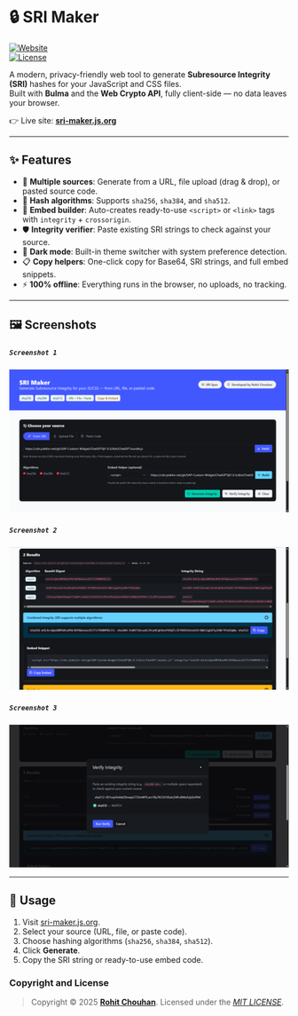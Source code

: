 # 🔒 SRI Maker  
[![Website](https://img.shields.io/badge/site-sri--maker.js.org-485fc7?style=flat&logo=firefox)](https://sri-maker.js.org)  
[![License](https://img.shields.io/badge/license-MIT-green)](LICENSE)  

A modern, privacy-friendly web tool to generate **Subresource Integrity (SRI)** hashes for your JavaScript and CSS files.  
Built with **Bulma** and the **Web Crypto API**, fully client-side — no data leaves your browser.  

👉 Live site: **[sri-maker.js.org](https://sri-maker.js.org)**  

---

## ✨ Features
- 📂 **Multiple sources**: Generate from a URL, file upload (drag & drop), or pasted source code.  
- 🔐 **Hash algorithms**: Supports `sha256`, `sha384`, and `sha512`.  
- 🧩 **Embed builder**: Auto-creates ready-to-use `<script>` or `<link>` tags with `integrity` + `crossorigin`.  
- 🛡️ **Integrity verifier**: Paste existing SRI strings to check against your source.  
- 🌙 **Dark mode**: Built-in theme switcher with system preference detection.  
- 📋 **Copy helpers**: One-click copy for Base64, SRI strings, and full embed snippets.  
- ⚡ **100% offline**: Everything runs in the browser, no uploads, no tracking.  

---

## 🖼️ Screenshots

##### `Screenshot 1`
![Screenshot 1](screenshots/sri-maker-screenshot-1.png)

##### `Screenshot 2`
![Screenshot 2](screenshots/sri-maker-screenshot-2.png)

##### `Screenshot 3`
![Screenshot 3](screenshots/sri-maker-screenshot-3.png)
  
---

## 🚀 Usage
1. Visit [sri-maker.js.org](https://sri-maker.js.org).  
2. Select your source (URL, file, or paste code).  
3. Choose hashing algorithms (`sha256`, `sha384`, `sha512`).  
4. Click **Generate**.  
5. Copy the SRI string or ready-to-use embed code.  

### Copyright and License


> Copyright © 2025 **[Rohit Chouhan](https://rohitchouhan.com)**. Licensed under the _[MIT LICENSE](https://github.com/rohit-chouhan/sri-maker/blob/main/LICENSE)_.